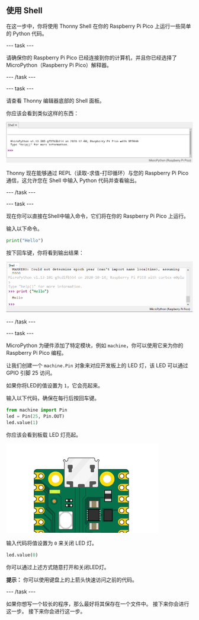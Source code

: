 ## 使用 Shell

在这一步中，你将使用 Thonny Shell 在你的 Raspberry Pi Pico 上运行一些简单的 Python 代码。

\--- task ---

请确保你的 Raspberry Pi Pico 已经连接到你的计算机，并且你已经选择了 MicroPython（Raspberry Pi Pico）解释器。

\--- /task ---

\--- task ---

请查看 Thonny 编辑器底部的 Shell 面板。

你应该会看到类似这样的东西：

![REPL 初始连接消息](images/repl-connected.png)

Thonny 现在能够通过 REPL（读取-求值-打印循环）与您的 Raspberry Pi Pico 通信，这允许您在 Shell 中输入 Python 代码并查看输出。

\--- /task ---

\--- task ---

现在你可以直接在Shell中输入命令，它们将在你的 Raspberry Pi Pico 上运行。

输入以下命令。

```python
print("Hello")
```

按下回车键，你将看到输出结果：

![打印 Hello 输出](images/print-hello-output.png)

\--- /task ---

\--- task ---

MicroPython 为硬件添加了特定模块，例如 `machine`，你可以使用它来为你的 Raspberry Pi Pico 编程。

让我们创建一个 `machine.Pin` 对象来对应开发板上的 LED 灯，该 LED 可以通过 GPIO 引脚 25 访问。

如果你将LED的值设置为 `1`，它会亮起来。

输入以下代码，确保在每行后按回车键。

```python
from machine import Pin
led = Pin(25, Pin.OUT)
led.value(1)
```

你应该会看到板载 LED 灯亮起。

![板载 LED 亮起](images/Pico-onboard-LED.png)

输入代码将值设置为 `0` 来关闭 LED 灯。

```python
led.value(0)
```

你可以通过上述方式随意打开和关闭LED灯。

**提示：** 你可以使用键盘上的上箭头快速访问之前的代码。

\--- /task ---

如果你想写一个较长的程序，那么最好将其保存在一个文件中。 接下来你会进行这一步。 接下来你会进行这一步。
